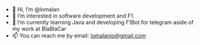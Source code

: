 - 👋 Hi, I’m @lomalan
- 👀 I’m interested in software development and F1.
- 🌱 I’m currently learning Java and developing F1Bot for telegram aside of my work at BlaBlaCar
- 📫 You can reach me by email: lomalanio@gmail.com
